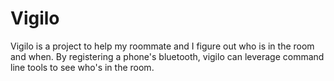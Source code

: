 # Vigilo

Vigilo is a project to help my roommate and I figure out who is in the room
and when. By registering a phone's bluetooth, vigilo can leverage command line
tools to see who's in the room.

